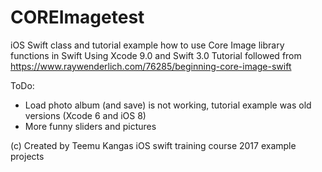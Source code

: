 # COREImagetest
iOS Swift class and tutorial example how to use Core Image library functions in Swift
Using Xcode 9.0 and Swift 3.0
Tutorial followed from https://www.raywenderlich.com/76285/beginning-core-image-swift

ToDo:
- Load photo album (and save) is not working, tutorial example was old versions (Xcode 6 and iOS 8)
- More funny sliders and pictures

(c) Created by Teemu Kangas
iOS swift training course 2017 example projects